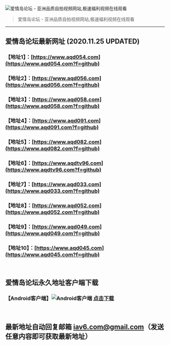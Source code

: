 ![爱情岛论坛 - 亚洲品质自拍视频网站,极速福利视频在线观看](http://ww1.sinaimg.cn/large/007drMcOgy1g5i6x3ua0xj30eg0393yo.jpg)
> 爱情岛论坛 - 亚洲品质自拍视频网站,极速福利视频在线观看

---

## 爱情岛论坛最新网址 (2020.11.25 UPDATED)
### 【地址1】：[https://www.aqd054.com](https://www.aqd054.com?f=github)
### 【地址2】：[https://www.aqd056.com](https://www.aqd056.com?f=github)
### 【地址3】：[https://www.aqd058.com](https://www.aqd058.com?f=github)
### 【地址4】：[https://www.aqd091.com](https://www.aqd091.com?f=github)
### 【地址5】：[https://www.aqd082.com](https://www.aqd082.com?f=github)
### 【地址6】：[https://www.aqdtv96.com](https://www.aqdtv96.com?f=github)
### 【地址7】：[https://www.aqd033.com](https://www.aqd033.com?f=github)
### 【地址8】：[https://www.aqd052.com](https://www.aqd052.com?f=github)
### 【地址9】：[https://www.aqd049.com](https://www.aqd049.com?f=github)
### 【地址10】：[https://www.aqd045.com](https://www.aqd045.com?f=github)
<br>

## 爱情岛论坛永久地址客户端下载
### 【Android客户端】![Android客户端](https://ww1.sinaimg.cn/large/007drMcOgy1fzljgv278jj300f00ia9t.jpg) [点击下载](https://app.aqdlt.app/v1/aqdlt_android_0828.apk)

<br>

## 最新地址自动回复邮箱 [iav6.com@gmail.com](mailto:iav6.com@gmail.com)（发送任意内容即可获取最新地址）

